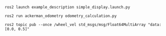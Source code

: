 ```ros2 launch example_description simple_display.launch.py```

```ros2 run ackerman_odometry odometry_calculation.py```

```ros2 topic pub --once /wheel_vel std_msgs/msg/Float64MultiArray "data: [0.0, 0.5]"```


